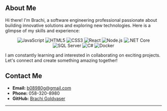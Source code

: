 
## About Me

Hi there! I'm Brachi, a software engineering professional passionate about building innovative solutions and exploring new technologies. Here is a glimpse of my skills and experience:

<p align="center">
  <img src="https://img.icons8.com/color/48/000000/javascript.png" alt="JavaScript" />
  <img src="https://img.icons8.com/color/48/000000/html-5.png" alt="HTML5" />
  <img src="https://img.icons8.com/color/48/000000/css3.png" alt="CSS3" />
  <img src="https://img.icons8.com/color/48/000000/react-native.png" alt="React" />
  <img src="https://img.icons8.com/color/48/000000/nodejs.png" alt="Node.js" />
  <img src="https://img.icons8.com/fluency/48/000000/net-core.png" alt=".NET Core" />
  <img src="https://img.icons8.com/color/48/000000/microsoft-sql-server.png" alt="SQL Server" />
  <img src="https://img.icons8.com/color/48/000000/c-sharp-logo.png" alt="C#" />
  <img src="https://img.icons8.com/color/48/000000/docker.png" alt="Docker" />
</p>

I am constantly learning and interested in collaborating on exciting projects. Let's connect and create something amazing together!

## Contact Me

- **Email:** b08980g@gmail.com
- **Phone:** 058-320-8980
- **GitHub:** [Brachi Goldvaser](https://github.com/BrachiGoldvaser)

---
